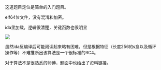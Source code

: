 这道题目定位是简单的入门题目。

elf64位文件，没有混淆和加密。

ida里加载，逻辑很清楚，关键函数也很明显

![](D:\文档\理科文档\实验室\出题\2020校赛\final\easyalgorithm\solution\Snipaste_2020-06-06_12-47-42.png)

虽然ida反编译后可能阅读起来略有困难，但是根据特征（长度256的s盒以及循环操作等）不难推断出该算法是一个很标准的RC4。

对于算法不是很熟悉的师傅，题面中也给出了资料链接。